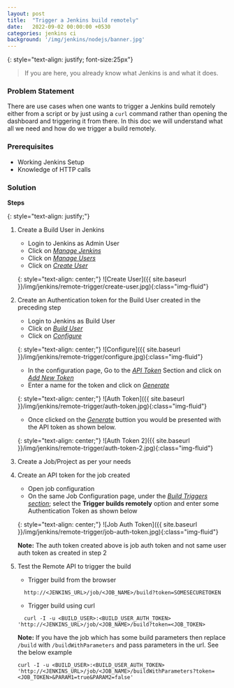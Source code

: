 ```yaml
---
layout: post
title:  "Trigger a Jenkins build remotely"
date:   2022-09-02 00:00:00 +0530
categories: jenkins ci
background: '/img/jenkins/nodejs/banner.jpg'
---
```


{: style="text-align: justify; font-size:25px"}
> If you are here, you already know what Jenkins is and what it does.

### Problem Statement
There are use cases when one wants to trigger a Jenkins build remotely either from a script or by just using a `curl` command rather than opening the dashboard and triggering it from there. In this doc we will understand what all we need and how do we trigger a build remotely.

<p></p><p></p>

### Prerequisites

* Working Jenkins Setup
* Knowledge of HTTP calls

<p></p><p></p>

### Solution
**Steps**

{: style="text-align: justify;"}
1. Create a Build User in Jenkins
    - Login to Jenkins as Admin User
    - Click on <ins>*Manage Jenkins*</ins>
    - Click on <ins>*Manage Users*</ins>
    - Click on <ins>*Create User*</ins>

    {: style="text-align: center;"}
    ![Create User]({{ site.baseurl }}/img/jenkins/remote-trigger/create-user.jpg){:class="img-fluid"}

2. Create an Authentication token for the Build User created in the preceding step
    - Login to Jenkins as Build User
    - Click on <ins>*Build User*</ins>
    - Click on <ins>*Configure*</ins>

    {: style="text-align: center;"}
    ![Configure]({{ site.baseurl }}/img/jenkins/remote-trigger/configure.jpg){:class="img-fluid"}

    - In the configuration page, Go to the <ins>*API Token*</ins> Section and click on <ins>*Add New Token*</ins>
    - Enter a name for the token and click on <ins>*Generate*</ins>

    {: style="text-align: center;"}
    ![Auth Token]({{ site.baseurl }}/img/jenkins/remote-trigger/auth-token.jpg){:class="img-fluid"}

    - Once clicked on the <ins>*Generate*</ins> buttion you would be presented with the API token as shown below.

    {: style="text-align: center;"}
    ![Auth Token 2]({{ site.baseurl }}/img/jenkins/remote-trigger/auth-token-2.jpg){:class="img-fluid"}

3. Create a Job/Project as per your needs
4. Create an API token for the job created
    - Open job configuration
    - On the same Job Configuration page, under the <ins>*Build Triggers section*</ins>; select the **Trigger builds remotely** option and enter some Authentication Token as shown below

    {: style="text-align: center;"}
    ![Job Auth Token]({{ site.baseurl }}/img/jenkins/remote-trigger/job-auth-token.jpg){:class="img-fluid"}

    **Note:** The auth token created above is job auth token and not same user auth token as created in step 2

5. Test the Remote API to trigger the build
    - Trigger build from the browser
    ```
      http://<JENKINS_URL>/job/<JOB_NAME>/build?token=SOMESECURETOKEN
    ```
    - Trigger build using curl
    ```
      curl -I -u <BUILD_USER>:<BUILD_USER_AUTH_TOKEN> 'http://<JENKINS_URL>/job/<JOB_NAME>/build?token=<JOB_TOKEN>
    ```

    **Note:** If you have the job which has some build parameters then replace `/build` with `/buildWithParameters` and pass parameters in the url. See the below example

    ```
    curl -I -u <BUILD_USER>:<BUILD_USER_AUTH_TOKEN> 'http://<JENKINS_URL>/job/<JOB_NAME>/buildWithParameters?token=<JOB_TOKEN>&PARAM1=true&PARAM2=false'
    ```
